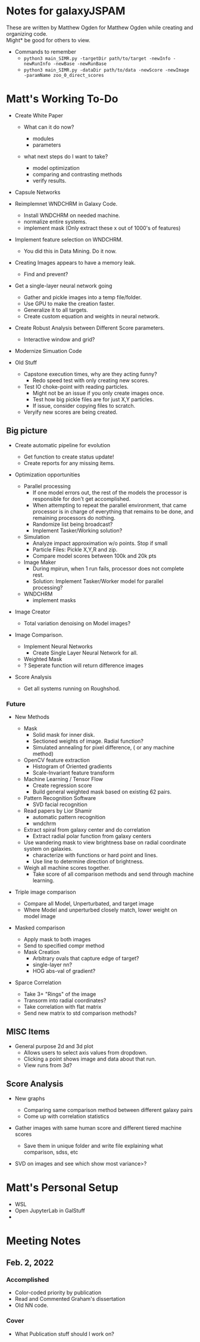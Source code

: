 # Notes for galaxyJSPAM
These are written by Matthew Ogden for Matthew Ogden while creating and organizing code.  
Might* be good for others to view.

    
- Commands to remember
    - `python3 main_SIMR.py -targetDir path/to/target -newInfo -newRunInfo -newBase -newRunBase` 
    - `python3 main_SIMR.py -dataDir path/to/data -newScore -newImage -paramName zoo_0_direct_scores`

# Matt's Working To-Do

- Create White Paper
    - What can it do now? 
        - modules
        - parameters
        
    - what next steps do I want to take?
        - model optimization
        - comparing and contrasting methods
        - verify results. 

- Capsule Networks

- Reimplemnet WNDCHRM in Galaxy Code.
    - Install WNDCHRM on needed machine. 
    - normalize entire systems.
    - implement mask (Only extract these x out of 1000's of features)
    
- Implement feature selection on WNDCHRM.
    - You did this in Data Mining.  Do it now. 

- Creating Images appears to have a memory leak.  
    - Find and prevent?
        
- Get a single-layer neural network going
    - Gather and pickle images into a temp file/folder.
    - Use GPU to make the creation faster.
    - Generalize it to all targets.
    - Create custom equation and weights in neural network. 

- Create Robust Analysis between Different Score parameters. 
    - Interactive window and grid? 

- Modernize Simuation Code

- Old Stuff
    - Capstone execution times, why are they acting funny?         
        - Redo speed test with only creating new scores. 
    - Test IO choke-point with reading particles.
        - Might not be an issue if you only create images once. 
        - Test how big pickle files are for just X,Y particles.
        - If issue, consider copying files to scratch.
    - Veryify new scores are being created.
    
## Big picture
- Create automatic pipeline for evolution
    - Get function to create status update!
    - Create reports for any missing items. 
    
- Optimization opportunities
    - Parallel processing
        - If one model errors out, the rest of the models the processor is responsible for don't get accomplished.
        - When attempting to repeat the parallel environment, that came processor is in charge of everything that remains to be done, and remaining processors do nothing. 
        - Randomize list being broadcast? 
        - Implement Tasker/Working solution? 
    - Simulation 
        - Analyze impact approximation w/o points. Stop if small 
        - Particle Files: Pickle X,Y,R and zip.  
        - Compare model scores between 100k and 20k pts 
    - Image Maker
        - During mpirun, when 1 run fails, processor does not complete rest.
        - Solution: Implement Tasker/Worker model for parallel processing? 
    - WNDCHRM 
        - implement masks

- Image Creator
    - Total variation denoising on Model images?

- Image Comparison.
    - Implement Neural Networks
        - Create Single Layer Neural Network for all.
    - Weighted Mask
    - ? Seperate function will return difference images

- Score Analysis
    - Get all systems running on Roughshod.

### Future
- New Methods
    - Mask
      - Solid mask for inner disk. 
      - Sectioned weights of image. Radial function? 
      - Simulated annealing for pixel difference, ( or any machine method) 
    - OpenCV feature extraction 
      - Histogram of Oriented gradients 
      - Scale-Invariant feature transform 
    - Machine Learning / Tensor Flow
      - Create regression score
      - Build general weighted mask based on existing 62 pairs.
    - Pattern Recognition Software
      - SVD facial recognition
    - Read papers by Lior Shamir
      - automatic pattern recognition
      - wndchrm 
    - Extract spiral from galaxy center and do correlation
      - Extract radial polar function from galaxy centers
    - Use wandering mask to view brightness base on radial coordinate system on galaxies. 
      - characterize with functions or hard point and lines. 
      - Use line to determine direction of brightness.
    - Weigh all machine scores together. 
      - Take score of all comparison methods and send through machine learning.

- Triple image comparison
	- Compare all Model, Unperturbated, and target image
	- Where Model and unperturbed closely match, lower weight on model image

- Masked comparison
    - Apply mask to both images 
    - Send to specified compr method 
    - Mask Creation 
        - Arbitrary ovals that capture edge of target? 
        - single-layer nn? 
        - HOG abs-val of gradient? 
  
- Sparce Correlation 
    - Take 3+ "Rings" of the image 
    - Transorm into radial coordinates? 
    - Take correlation with flat matrix 
    - Send new matrix to std comparison methods? 


## MISC Items
- General purpose 2d and 3d plot
  - Allows users to select axis values from dropdown. 
  - Clicking a point shows image and data about that run.
  - View runs from 3d? 

## Score Analysis
- New graphs
  - Comparing same comparison method between different galaxy pairs
  - Come up with correlation statistics

- Gather images with same human score and different tiered machine scores
  - Save them in unique folder and write file explaining what comparison, sdss, etc

- SVD on images and see which show most variance>? 

# Matt's Personal Setup
- WSL
- Open JupyterLab in GalStuff
- 
# Meeting Notes

## Feb. 2, 2022
### Accomplished
- Color-coded priority by publication
- Read and Commented Graham's dissertation
- Old NN code. 

### Cover
- What Publication stuff should I work on? 